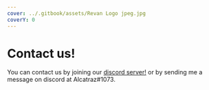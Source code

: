 ```yaml
---
cover: ../.gitbook/assets/Revan Logo jpeg.jpg
coverY: 0
---
```


# Contact us!

You can contact us by joining our [discord server!](https://discord.gg/5z6A8vdweK) or by sending me a message on discord at Alcatraz#1073.
